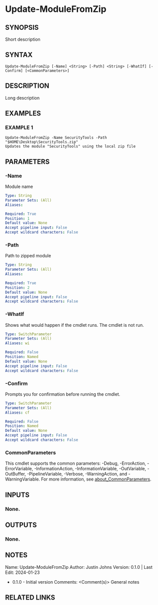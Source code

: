 # Update-ModuleFromZip

## SYNOPSIS
Short description

## SYNTAX

```
Update-ModuleFromZip [-Name] <String> [-Path] <String> [-WhatIf] [-Confirm] [<CommonParameters>]
```

## DESCRIPTION
Long description

## EXAMPLES

### EXAMPLE 1
```
Update-ModuleFromZip -Name SecurityTools -Path "$HOME\Desktop\SecurityTools.zip"
Updates the module "SecurityTools" using the local zip file
```

## PARAMETERS

### -Name
Module name

```yaml
Type: String
Parameter Sets: (All)
Aliases:

Required: True
Position: 1
Default value: None
Accept pipeline input: False
Accept wildcard characters: False
```

### -Path
Path to zipped module

```yaml
Type: String
Parameter Sets: (All)
Aliases:

Required: True
Position: 2
Default value: None
Accept pipeline input: False
Accept wildcard characters: False
```

### -WhatIf
Shows what would happen if the cmdlet runs.
The cmdlet is not run.

```yaml
Type: SwitchParameter
Parameter Sets: (All)
Aliases: wi

Required: False
Position: Named
Default value: None
Accept pipeline input: False
Accept wildcard characters: False
```

### -Confirm
Prompts you for confirmation before running the cmdlet.

```yaml
Type: SwitchParameter
Parameter Sets: (All)
Aliases: cf

Required: False
Position: Named
Default value: None
Accept pipeline input: False
Accept wildcard characters: False
```

### CommonParameters
This cmdlet supports the common parameters: -Debug, -ErrorAction, -ErrorVariable, -InformationAction, -InformationVariable, -OutVariable, -OutBuffer, -PipelineVariable, -Verbose, -WarningAction, and -WarningVariable. For more information, see [about_CommonParameters](http://go.microsoft.com/fwlink/?LinkID=113216).

## INPUTS

### None.
## OUTPUTS

### None.
## NOTES
Name:     Update-ModuleFromZip
Author:   Justin Johns
Version:  0.1.0 | Last Edit: 2024-01-23
- 0.1.0 - Initial version
Comments: \<Comment(s)\>
General notes

## RELATED LINKS

